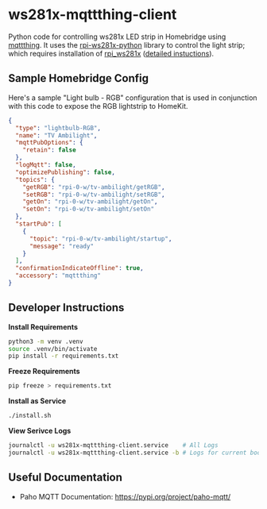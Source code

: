 # ws281x-mqttthing-client

Python code for controlling ws281x LED strip in Homebridge using [mqttthing](https://github.com/arachnetech/homebridge-mqttthing). It uses the [rpi-ws281x-python](https://github.com/rpi-ws281x/rpi-ws281x-python) library to control the light strip; which requires installation of [rpi_ws281x](https://github.com/richardghirst/rpi_ws281x) ([detailed instuctions](https://github.com/jgarff/rpi_ws281x)).

## Sample Homebridge Config

Here's a sample "Light bulb - RGB" configuration that is used in conjunction with this code to expose the RGB lightstrip to HomeKit.

```json
{
  "type": "lightbulb-RGB",
  "name": "TV Ambilight",
  "mqttPubOptions": {
    "retain": false
  },
  "logMqtt": false,
  "optimizePublishing": false,
  "topics": {
    "getRGB": "rpi-0-w/tv-ambilight/getRGB",
    "setRGB": "rpi-0-w/tv-ambilight/setRGB",
    "getOn": "rpi-0-w/tv-ambilight/getOn",
    "setOn": "rpi-0-w/tv-ambilight/setOn"
  },
  "startPub": [
    {
      "topic": "rpi-0-w/tv-ambilight/startup",
      "message": "ready"
    }
  ],
  "confirmationIndicateOffline": true,
  "accessory": "mqttthing"
}
```

## Developer Instructions

**Install Requirements**

```bash
python3 -m venv .venv
source .venv/bin/activate
pip install -r requirements.txt
```

**Freeze Requirements**

```bash
pip freeze > requirements.txt
```

**Install as Service**

```bash
./install.sh
```

**View Serivce Logs**

```bash
journalctl -u ws281x-mqttthing-client.service    # All Logs
journalctl -u ws281x-mqttthing-client.service -b # Logs for current boot
```

## Useful Documentation

- Paho MQTT Documentation: https://pypi.org/project/paho-mqtt/
